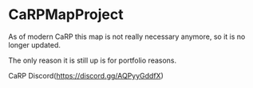 # CaRPMapProject

As of modern CaRP this map is not really necessary anymore, so it is no longer updated.

The only reason it is still up is for portfolio reasons.

CaRP Discord(https://discord.gg/AQPyyGddfX)
